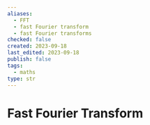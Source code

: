 ```yaml
---
aliases:
  - FFT
  - fast Fourier transform
  - fast Fourier transforms
checked: false
created: 2023-09-18
last_edited: 2023-09-18
publish: false
tags:
  - maths
type: str
---
```

# Fast Fourier Transform
